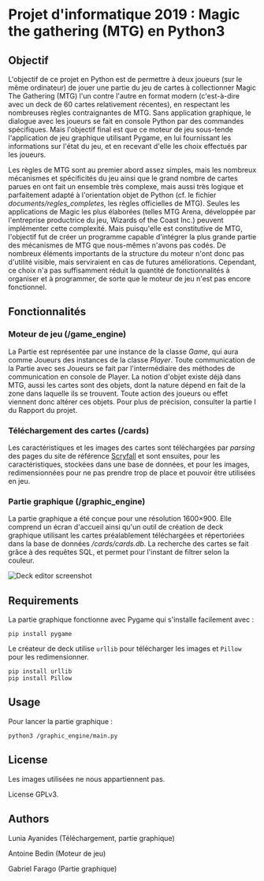 # Projet d'informatique 2019 : Magic the gathering (MTG) en Python3

## Objectif

L'objectif de ce projet en Python est de permettre à deux joueurs (sur le même ordinateur) de jouer une partie du jeu de cartes à collectionner Magic The Gathering (MTG) l'un contre l'autre en format modern (c'est-à-dire avec un deck de 60 cartes relativement récentes), en respectant les nombreuses règles contraignantes de MTG. Sans application graphique, le dialogue avec les joueurs se fait en console Python par des commandes spécifiques. Mais l'objectif final est que ce moteur de jeu sous-tende l'application de jeu graphique utilisant Pygame, en lui fournissant les informations sur l'état du jeu, et en recevant d'elle les choix effectués par les joueurs.

Les règles de MTG sont au premier abord assez simples, mais les nombreux mécanismes et spécificités du jeu ainsi que le grand nombre de cartes parues en ont fait un ensemble très complexe, mais aussi très logique et parfaitement adapté à l'orientation objet de Python (cf. le fichier *documents/regles_completes*, les règles officielles de MTG). Seules les applications de Magic les plus élaborées (telles MTG Arena, développée par l'entreprise productrice du jeu, Wizards of the Coast Inc.) peuvent implémenter cette complexité. Mais puisqu'elle est constitutive de MTG, l'objectif fut de créer un programme capable d'intégrer la plus grande partie des mécanismes de MTG que nous-mêmes n'avons pas codés. De nombreux éléments importants de la structure du moteur n'ont donc pas d'utilité visible, mais serviraient en cas de futures améliorations. Cependant, ce choix n'a pas suffisamment réduit la quantité de fonctionnalités à organiser et à programmer, de sorte que le moteur de jeu n'est pas encore fonctionnel.

## Fonctionnalités

### Moteur de jeu (/game_engine)

La Partie est représentée par une instance de la classe *Game*, qui aura comme Joueurs des instances de la classe *Player*. Toute communication de la Partie avec ses Joueurs se fait par l'intermédiaire des méthodes de communication en console de Player. La notion d'objet existe déjà dans MTG, aussi les cartes sont des objets, dont la nature dépend en fait de la zone dans laquelle ils se trouvent. Toute action des joueurs ou effet viennent donc altérer ces objets. Pour plus de précision, consulter la partie I du Rapport du projet.

### Téléchargement des cartes (/cards)

Les caractéristiques et les images des cartes sont téléchargées par *parsing* des pages du site de référence [Scryfall](https://www.scryfall.com) et sont ensuites, pour les caractéristiques, stockées dans une base de données, et pour les images, redimensionnées pour ne pas prendre trop de place et pouvoir être utilisées en jeu.

### Partie graphique (/graphic_engine)

La partie graphique a été conçue pour une résolution 1600×900. Elle comprend un écran d'accueil ainsi qu'un outil de création de deck graphique utilisant les cartes préalablement téléchargées et répertoriées dans la base de données */cards/cards.db*. La recherche des cartes se fait grâce à des requêtes SQL, et permet pour l'instant de filtrer selon la couleur.

![Deck editor screenshot](https://github.com/pierreayanides/MTG_2019/blob/main/documents/examples/deck_editor.png)

## Requirements

La partie graphique fonctionne avec Pygame qui s'installe facilement avec :

```
pip install pygame
```

Le créateur de deck utilise `urllib` pour télécharger les images et `Pillow` pour les redimensionner.

```
pip install urllib
pip install Pillow
```

## Usage

Pour lancer la partie graphique :

```
python3 /graphic_engine/main.py
```

## License

Les images utilisées ne nous appartiennent pas.

License GPLv3.

## Authors

Lunia Ayanides (Téléchargement, partie graphique)

Antoine Bedin (Moteur de jeu)

Gabriel Farago (Partie graphique)
